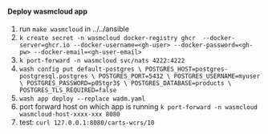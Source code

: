 #### Deploy wasmcloud app
1. run `make wasmcloud` in ../../ansible
2. `k create secret -n wasmcloud docker-registry ghcr  --docker-server=ghcr.io --docker-username=<gh-user> --docker-password=<gh-pw> --docker-email=<gh-user-email>`
2. `k port-forward -n wasmcloud svc/nats 4222:4222` 
3. `wash config put default-postgres \
    POSTGRES_HOST=postgres-postgresql.postgres \
    POSTGRES_PORT=5432 \
    POSTGRES_USERNAME=myuser \
    POSTGRES_PASSWORD=p05tgr3$ \
    POSTGRES_DATABASE=products \
    POSTGRES_TLS_REQUIRED=false
    `
4. `wash app deploy --replace wadm.yaml`
5. port forward host on which app is running `k port-forward -n wasmcloud wasmcloud-host-xxxx-xxx 8080`
5. test: `curl 127.0.0.1:8080/carts-wcrs/10`